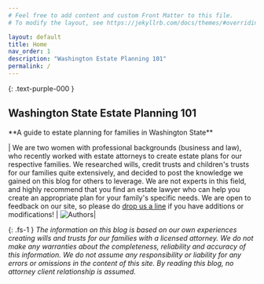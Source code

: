 ```yaml
---
# Feel free to add content and custom Front Matter to this file.
# To modify the layout, see https://jekyllrb.com/docs/themes/#overriding-theme-defaults

layout: default
title: Home
nav_order: 1
description: "Washington Estate Planning 101"
permalink: /
---
```


{: .text-purple-000 }
<h2>Washington State Estate Planning 101  </h2>  
**A guide to estate planning for families in Washington State**  

| We are two women with professional backgrounds (business and law), who recently worked with estate attorneys to create estate plans for our respective families. We researched wills, credit trusts and children's trusts for our families quite extensively, and decided to post the knowledge we gained on this blog for others to leverage. We are not experts in this field, and highly recommend that you find an estate lawyer who can help you create an appropriate plan for your family's specific needs. We are open to feedback on our site, so please do [drop us a line](/waplanning/contact) if you have additions or modifications! | ![Authors](/waplanning/assets/images/us.jpg)|


{: .fs-1 }
*The information on this blog is based on our own experiences creating wills and trusts for our families with a licensed attorney. We do not make any warranties about the completeness, reliability and accuracy of this information. We do not assume any responsibility or liability for any errors or omissions in the content of this site. By reading this blog, no attorney client relationship is assumed.*
